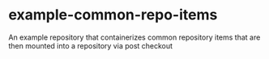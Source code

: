# example-common-repo-items
An example repository that containerizes common repository items that are then mounted into a repository via post checkout
